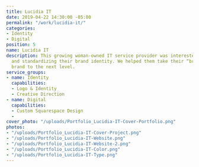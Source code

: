 ```yaml
---
title: Lucidia IT
date: 2019-04-22 14:30:00 -05:00
permalink: "/work/lucidia-it/"
categories:
- Identity
- Digital
position: 5
name: Lucidia IT
description: This growing woman-owned IT service provider was interested in improving
  and standardizing their brand identity. We helped them take their “brightest star”
  brand to the next level.
service_groups:
- name: Identity
  capabilities:
  - Logo & Identity
  - Creative Direction
- name: Digital
  capabilities:
  - Custom Squarespace Design
  - 
cover_photo: "/uploads/Portfolio_Lucidia-IT-Cover-Portfolio.png"
photos:
- "/uploads/Portfolio_Lucidia-IT-Cover-Project.png"
- "/uploads/Portfolio_Lucidia-IT-Website.png"
- "/uploads/Portfolio_Lucidia-IT-Website-2.png"
- "/uploads/Portfolio_Lucidia-IT-Color.png"
- "/uploads/Portfolio_Lucidia-IT-Type.png"
---
```


